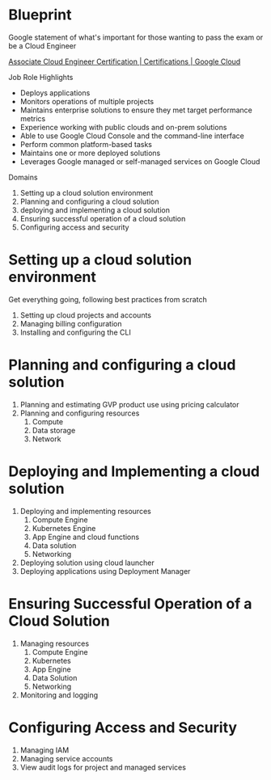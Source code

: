 # Blueprint

Google statement of what's important for those wanting to pass the exam or be a Cloud Engineer

[Associate Cloud Engineer Certification | Certifications | Google Cloud](https://cloud.google.com/certification/guides/cloud-engineer/)

Job Role Highlights

- Deploys applications
- Monitors operations of multiple projects
- Maintains enterprise solutions to ensure they met target performance metrics
- Experience working with public clouds and on-prem solutions
- Able to use Google Cloud Console and the command-line interface
- Perform common platform-based tasks
- Maintains one or more deployed solutions
- Leverages Google managed or self-managed services on Google Cloud

Domains

1. Setting up a cloud solution environment
2. Planning and configuring a cloud solution
3. deploying and implementing a cloud solution
4. Ensuring successful operation of a cloud solution
5. Configuring access and security

# Setting up a cloud solution environment

Get everything going, following best practices from scratch

1. Setting up cloud projects and accounts
2. Managing billing configuration
3. Installing and configuring the CLI

# Planning and configuring a cloud solution

1. Planning and estimating GVP product use using pricing calculator
2. Planning and configuring resources
    1. Compute
    2. Data storage
    3. Network

# Deploying and Implementing a cloud solution

1. Deploying and implementing resources
    1. Compute Engine
    2. Kubernetes Engine
    3. App Engine and cloud functions
    4. Data solution
    5. Networking
2. Deploying solution using cloud launcher
3. Deploying applications using Deployment Manager

# Ensuring Successful Operation of a Cloud Solution

1. Managing resources
    1. Compute Engine
    2. Kubernetes
    3. App Engine
    4. Data Solution
    5. Networking
2. Monitoring and logging

# Configuring Access and Security

1. Managing IAM
2. Managing service accounts
3. View audit logs for project and managed services
